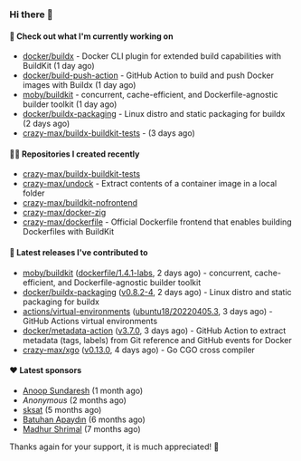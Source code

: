 ### Hi there 👋

#### 👷 Check out what I'm currently working on

- [docker/buildx](https://github.com/docker/buildx) - Docker CLI plugin for extended build capabilities with BuildKit (1 day ago)
- [docker/build-push-action](https://github.com/docker/build-push-action) - GitHub Action to build and push Docker images with Buildx (1 day ago)
- [moby/buildkit](https://github.com/moby/buildkit) - concurrent, cache-efficient, and Dockerfile-agnostic builder toolkit (1 day ago)
- [docker/buildx-packaging](https://github.com/docker/buildx-packaging) - Linux distro and static packaging for buildx (2 days ago)
- [crazy-max/buildx-buildkit-tests](https://github.com/crazy-max/buildx-buildkit-tests) -  (3 days ago)

#### 👨‍💻 Repositories I created recently

- [crazy-max/buildx-buildkit-tests](https://github.com/crazy-max/buildx-buildkit-tests)
- [crazy-max/undock](https://github.com/crazy-max/undock) - Extract contents of a container image in a local folder
- [crazy-max/buildkit-nofrontend](https://github.com/crazy-max/buildkit-nofrontend)
- [crazy-max/docker-zig](https://github.com/crazy-max/docker-zig)
- [crazy-max/dockerfile](https://github.com/crazy-max/dockerfile) - Official Dockerfile frontend that enables building Dockerfiles with BuildKit

#### 🚀 Latest releases I've contributed to

- [moby/buildkit](https://github.com/moby/buildkit) ([dockerfile/1.4.1-labs](https://github.com/moby/buildkit/releases/tag/dockerfile%2F1.4.1-labs), 2 days ago) - concurrent, cache-efficient, and Dockerfile-agnostic builder toolkit
- [docker/buildx-packaging](https://github.com/docker/buildx-packaging) ([v0.8.2-4](https://github.com/docker/buildx-packaging/releases/tag/v0.8.2-4), 2 days ago) - Linux distro and static packaging for buildx
- [actions/virtual-environments](https://github.com/actions/virtual-environments) ([ubuntu18/20220405.3](https://github.com/actions/virtual-environments/releases/tag/ubuntu18%2F20220405.3), 3 days ago) - GitHub Actions virtual environments
- [docker/metadata-action](https://github.com/docker/metadata-action) ([v3.7.0](https://github.com/docker/metadata-action/releases/tag/v3.7.0), 3 days ago) - GitHub Action to extract metadata (tags, labels) from Git reference and GitHub events for Docker
- [crazy-max/xgo](https://github.com/crazy-max/xgo) ([v0.13.0](https://github.com/crazy-max/xgo/releases/tag/v0.13.0), 4 days ago) - Go CGO cross compiler

#### ❤️ Latest sponsors
- [Anoop Sundaresh](https://github.com/theryecatcher) (1 month ago)
- _Anonymous_ (2 months ago)
- [sksat](https://github.com/sksat) (5 months ago)
- [Batuhan Apaydın](https://github.com/developer-guy) (6 months ago)
- [Madhur Shrimal](https://github.com/shrimalmadhur) (7 months ago)

Thanks again for your support, it is much appreciated! 🙏
